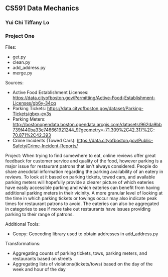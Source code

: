 ## CS591 Data Mechanics
### Yui Chi Tiffany Lo
### Project One

Files:
- get.py
- clean.py
- add_address.py
- merge.py

Sources:
- Active Food Establishment Licenses: https://data.cityofboston.gov/Permitting/Active-Food-Establishment-Licenses/gb6y-34cq
- Parking Tickets: https://data.cityofboston.gov/dataset/Parking-Tickets/qbxx-ev3s
- Parking Meters: http://bostonopendata.boston.opendata.arcgis.com/datasets/962da9bb739f440ba33e746661921244_9?geometry=-71.309%2C42.317%2C-70.871%2C42.393
- Crime Incidents (Towed Cars): https://data.cityofboston.gov/Public-Safety/Crime-Incident-Reports/

Project:
When trying to find somewhere to eat, online reviews offer great feedback for customer service and quality of the food, however parking is a major issue for restaurant patrons that isn't always considered. People do share anecdotal information regarding the parking availability of an eatery in reviews. To look at it based on parking tickets, towed cars, and available parking meters will hopefully provide a clearer picture of which eateries have easily accessible parking and which eateries can benefit from having additional parking meters in their vicinity. A more granular level of looking at the time in which parking tickets or towings occur may also indicate peak times for restaurant patrons to avoid. The eateries can also be aggregated in categories to see if more take out restaurants have issues providing parking to their range of patrons.

Additional Tools:
- Geopy: Geocoding library used to obtain addresses in add_address.py

Transformations:
- Aggregating counts of parking tickets, tows, parking meters, and restaurants based on streets
- Aggregating lists of violations(tickets/tows) based on the day of the week and hour of the day
